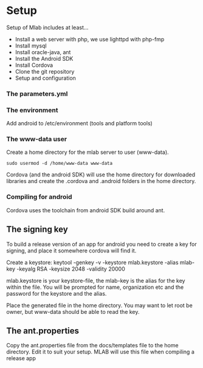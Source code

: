 Setup
======================

Setup of Mlab includes at least...

* Install a web server with php, we use lighttpd with php-fmp
* Install mysql
* Install oracle-java, ant
* Install the Android SDK
* Install Cordova
* Clone the git repository
* Setup and configuration
  
### The parameters.yml ###




### The environment ###

Add android to /etc/environment (tools and platform tools)



### The www-data user ###

Create a home directory for the mlab server to user (www-data). 

	sudo usermod -d /home/www-data www-data

Cordova (and the android SDK) will use the home directory for downloaded libraries and create the .cordova and .android folders in the home directory.


### Compiling for android ###

Cordova uses the toolchain from android SDK build around ant.

## The signing key ##

To build a release version of an app for android you need to create a key for signing, and place it somewhere cordova will find it.

Create a keystore:
	keytool -genkey -v -keystore mlab.keystore -alias mlab-key -keyalg RSA -keysize 2048 -validity 20000

mlab.keystore is your keystore-file, the mlab-key is the alias for the key within the file. You will be prompted for name, organization etc and the password for the keystore and the alias.

Place the generated file in the home directory. You may want to let root be owner, but www-data should be able to read the key.

## The ant.properties ##
Copy the ant.properties file from the docs/templates file to the home directory. Edit it to suit your setup. MLAB will use this file when compiling a release app
